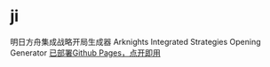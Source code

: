 # ji
明日方舟集成战略开局生成器 Arknights Integrated Strategies Opening Generator
[已部署Github Pages，点开即用](https://sonodahanami.github.io/ji/kaiju.html)
